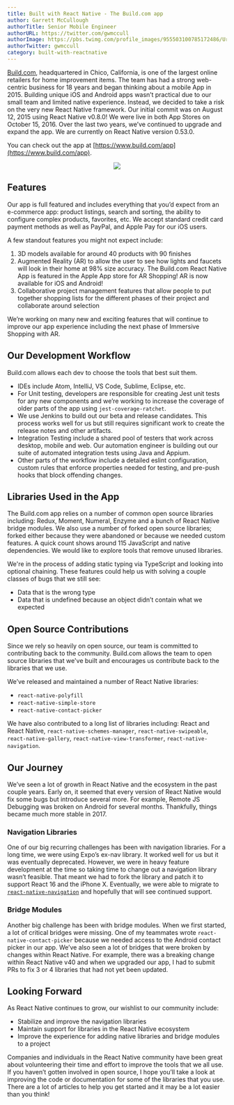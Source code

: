 ```yaml
---
title: Built with React Native - The Build.com app
author: Garrett McCullough
authorTitle: Senior Mobile Engineer
authorURL: https://twitter.com/gwmccull
authorImage: https://pbs.twimg.com/profile_images/955503100785172486/UrMKkQXc_400x400.jpg
authorTwitter: gwmccull
category: built-with-reactnative
---
```


[Build.com](https://www.build.com/), headquartered in Chico, California, is one of the largest online retailers for home improvement items. The team has had a strong web-centric business for 18 years and began thinking about a mobile App in 2015. Building unique iOS and Android apps wasn’t practical due to our small team and limited native experience. Instead, we decided to take a risk on the very new React Native framework. Our initial commit was on August 12, 2015 using React Native v0.8.0! We were live in both App Stores on October 15, 2016. Over the last two years, we’ve continued to upgrade and expand the app. We are currently on React Native version 0.53.0.

You can check out the app at [https://www.build.com/app](https://www.build.com/app).

<p align="center">
  <img src="/react-native/blog/assets/build-com-blog-image.jpg" />
</p>

## Features

Our app is full featured and includes everything that you’d expect from an e-commerce app: product listings, search and sorting, the ability to configure complex products, favorites, etc. We accept standard credit card payment methods as well as PayPal, and Apple Pay for our iOS users.

A few standout features you might not expect include:

1. 3D models available for around 40 products with 90 finishes
2. Augmented Reality (AR) to allow the user to see how lights and faucets will look in their home at 98% size accuracy. The Build.com React Native App is featured in the Apple App store for AR Shopping! AR is now available for iOS and Android!
3. Collaborative project management features that allow people to put together shopping lists for the different phases of their project and collaborate around selection

We’re working on many new and exciting features that will continue to improve our app experience including the next phase of Immersive Shopping with AR.

## Our Development Workflow

Build.com allows each dev to choose the tools that best suit them.

* IDEs include Atom, IntelliJ, VS Code, Sublime, Eclipse, etc.
* For Unit testing, developers are responsible for creating Jest unit tests for any new components and we’re working to increase the coverage of older parts of the app using `jest-coverage-ratchet`.
* We use Jenkins to build out our beta and release candidates. This process works well for us but still requires significant work to create the release notes and other artifacts.
* Integration Testing include a shared pool of testers that work across desktop, mobile and web. Our automation engineer is building out our suite of automated integration tests using Java and Appium.
* Other parts of the workflow include a detailed eslint configuration, custom rules that enforce properties needed for testing, and pre-push hooks that block offending changes.

## Libraries Used in the App

The Build.com app relies on a number of common open source libraries including: Redux, Moment, Numeral, Enzyme and a bunch of React Native bridge modules. We also use a number of forked open source libraries; forked either because they were abandoned or because we needed custom features. A quick count shows around 115 JavaScript and native dependencies. We would like to explore tools that remove unused libraries.

We're in the process of adding static typing via TypeScript and looking into optional chaining. These features could help us with solving a couple classes of bugs that we still see:

* Data that is the wrong type
* Data that is undefined because an object didn’t contain what we expected

## Open Source Contributions

Since we rely so heavily on open source, our team is committed to contributing back to the community. Build.com allows the team to open source libraries that we've built and encourages us contribute back to the libraries that we use.

We’ve released and maintained a number of React Native libraries:

* `react-native-polyfill`
* `react-native-simple-store`
* `react-native-contact-picker`

We have also contributed to a long list of libraries including: React and React Native, `react-native-schemes-manager`, `react-native-swipeable`, `react-native-gallery`, `react-native-view-transformer`, `react-native-navigation`.

## Our Journey

We’ve seen a lot of growth in React Native and the ecosystem in the past couple years. Early on, it seemed that every version of React Native would fix some bugs but introduce several more. For example, Remote JS Debugging was broken on Android for several months. Thankfully, things became much more stable in 2017.

### Navigation Libraries

One of our big recurring challenges has been with navigation libraries. For a long time, we were using Expo’s ex-nav library. It worked well for us but it was eventually deprecated. However, we were in heavy feature development at the time so taking time to change out a navigation library wasn’t feasible. That meant we had to fork the library and patch it to support React 16 and the iPhone X. Eventually, we were able to migrate to [`react-native-navigation`](https://github.com/wix/react-native-navigation) and hopefully that will see continued support.

### Bridge Modules

Another big challenge has been with bridge modules. When we first started, a lot of critical bridges were missing. One of my teammates wrote `react-native-contact-picker` because we needed access to the Android contact picker in our app. We’ve also seen a lot of bridges that were broken by changes within React Native. For example, there was a breaking change within React Native v40 and when we upgraded our app, I had to submit PRs to fix 3 or 4 libraries that had not yet been updated.

## Looking Forward

As React Native continues to grow, our wishlist to our community include:

* Stabilize and improve the navigation libraries
* Maintain support for libraries in the React Native ecosystem
* Improve the experience for adding native libraries and bridge modules to a project

Companies and individuals in the React Native community have been great about volunteering their time and effort to improve the tools that we all use. If you haven’t gotten involved in open source, I hope you’ll take a look at improving the code or documentation for some of the libraries that you use. There are a lot of articles to help you get started and it may be a lot easier than you think!

